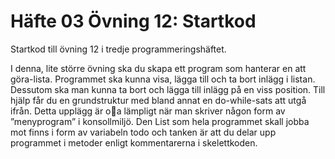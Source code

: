 # Häfte 03 Övning 12: Startkod
Startkod till övning 12 i tredje programmeringshäftet.

I denna, lite större övning ska du skapa ett program som hanterar en att göra-lista. Programmet
ska kunna visa, lägga till och ta bort inlägg i listan. Dessutom ska man kunna ta bort och lägga till
inlägg på en viss position. Till hjälp får du en grundstruktur med bland annat en do-while-sats
att utgå ifrån. Detta upplägg är oa lämpligt när man skriver någon form av ”menyprogram” i
konsollmiljö. Den List som hela programmet skall jobba mot finns i form av variabeln todo
och tanken är att du delar upp programmet i metoder enligt kommentarerna i skelettkoden.
